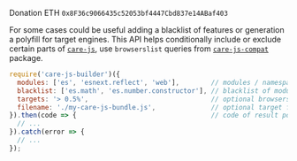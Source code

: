 Donation ETH `0x8F36c9066435c52053bf4447Cbd837e14ABaf403`

For some cases could be useful adding a blacklist of features or generation a polyfill for target engines. This API helps conditionally include or exclude certain parts of [`care-js`](https://github.com/zloirock/core-js), use `browserslist` queries from [`care-js-compat`](https://github.com/zloirock/core-js/packages/core-js-compat) package.

```js
require('care-js-builder')({
  modules: ['es', 'esnext.reflect', 'web'],        // modules / namespaces, by default - all `care-js` modules
  blacklist: ['es.math', 'es.number.constructor'], // blacklist of modules / namespaces, by default - empty list
  targets: '> 0.5%',                               // optional browserslist query
  filename: './my-care-js-bundle.js',              // optional target filename, if it's missed a file will not be created
}).then(code => {                                  // code of result polyfill
  // ...
}).catch(error => {
  // ...
});
```
